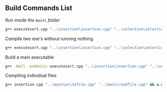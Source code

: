 ## Build Commands List

*Run inside the `main\` folder*
```bash
g++ executesort.cpp "..\insertion\insertion.cpp" "..\selection\selection.cpp" "judge.cpp" "readfile.cpp" "writefile.cpp" && a.exe
```

Compile two exe's without running nothing
```bash
g++ executesort.cpp "..\insertion\insertion.cpp" "..\selection\selection.cpp" "judge.cpp" "readfile.cpp" "writefile.cpp" && g++ -Wall -pedantic executesort.cpp "..\insertion\insertion.cpp" "..\selection\selection.cpp" "judge.cpp" "readfile.cpp" "writefile.cpp" -o build.exe
```

Build a main executable
```bash
g++ -Wall -pedantic executesort.cpp "..\insertion\insertion.cpp" "..\selection\selection.cpp" "judge.cpp" "readfile.cpp" "writefile.cpp" -o build.exe
```

Compiling individual files
```bash
g++ insertion.cpp "..\main\writefile.cpp" "..\main\readfile.cpp" && a.exe 
```

